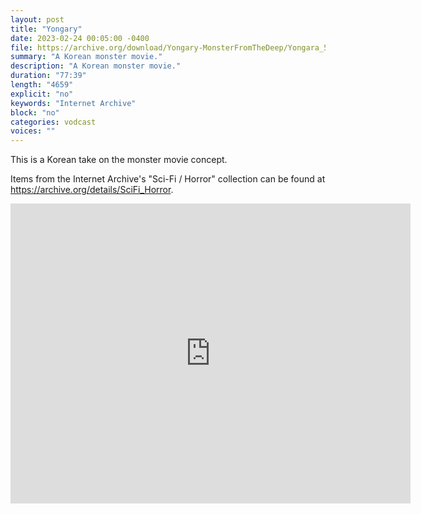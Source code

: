 ```yaml
---
layout: post
title: "Yongary"
date: 2023-02-24 00:05:00 -0400
file: https://archive.org/download/Yongary-MonsterFromTheDeep/Yongara_512kb.mp4
summary: "A Korean monster movie."
description: "A Korean monster movie."
duration: "77:39"
length: "4659"
explicit: "no" 
keywords: "Internet Archive"
block: "no" 
categories: vodcast
voices: ""
---
```


This is a Korean take on the monster movie concept.

Items from the Internet Archive's "Sci-Fi / Horror" collection can be found at <https://archive.org/details/SciFi_Horror>.

<iframe src="https://archive.org/embed/Yongary-MonsterFromTheDeep" width="640" height="480" frameborder="0" webkitallowfullscreen="true" mozallowfullscreen="true" allowfullscreen></iframe>

